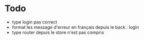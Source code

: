 # Todo

- type login pas correct
- format les message d'erreur en français depuis le back : login
- type router depuis le store n'est pas compris
